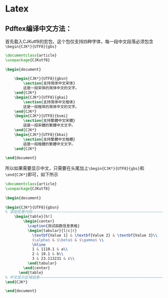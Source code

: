 # Latex

## Pdftex编译中文方法：

首先载入CJKutf8的宏包，这个包仅支持四种字体，每一段中文段落必须包含`\begin{CJK*}{UTF8}{gbs}`

```latex
\documentclass{article}
\usepackage{CJKutf8}
	
\begin{document}
 
	\begin{CJK*}{UTF8}{gbsn}
		\section{支持简体中文宋体}
		这是一段宋体的简体中文的文字。
	\end{CJK*}
	\begin{CJK*}{UTF8}{gkai}
		\section{支持简体中文楷体}
		这是一段楷体的简体中文的文字。
	\end{CJK*}
	\begin{CJK*}{UTF8}{bsmi}
		\section{支持繁體中文宋體}
		這是一段宋體的繁體中文文字。
	\end{CJK*}
	\begin{CJK*}{UTF8}{bkai}
		\section{支持繁體中文楷體}
		這是一段楷體的繁體中文文字。
	\end{CJK*}
 
\end{document}
```

所以如果需要显示中文，只需要在头尾加上`\begin{CJK*}{UTF8}{gbs}`和`\end{CJK*}`即可，如下所示

```latex
\documentclass{article}
\usepackage{CJKutf8}
	
\begin{document}
 
\begin{CJK*}{UTF8}{gbsn}
% 添加任意代码——————————————————————————————————————————————————————————————————————————————————————
	\begin{table}[h!]
		\begin{center}
		  \caption{测试函数信息表格}
		  \begin{tabular}{l|c|r} 
			\textbf{Value 1} & \textbf{Value 2} & \textbf{Value 3}\\
			$\alpha$ & $\beta$ & $\gamma$ \\
			\hline
			1 & 1110.1 & a\\
			2 & 10.1 & b\\
			3 & 23.113231 & c\\
		  \end{tabular}
		\end{center}
	  \end{table}
% 中文显示区域结束———————————————————————————————————————————————————————————————————————————————————
\end{CJK*}

\end{document}
```



